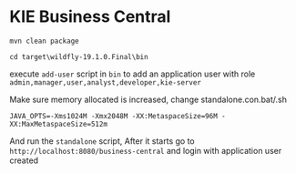# KIE Business Central

```
mvn clean package
```

```
cd target\wildfly-19.1.0.Final\bin
```

execute `add-user` script in `bin` to add an application user with role `admin,manager,user,analyst,developer,kie-server`

Make sure memory allocated is increased, change standalone.con.bat/.sh

`JAVA_OPTS=-Xms1024M -Xmx2048M -XX:MetaspaceSize=96M -XX:MaxMetaspaceSize=512m`

And run the `standalone` script, After it starts go to `http://localhost:8080/business-central` and login with application user created

